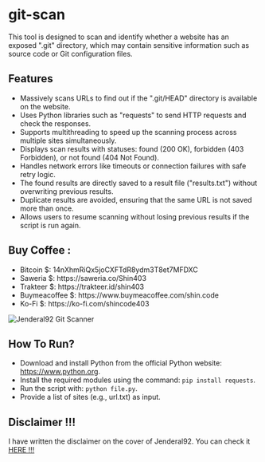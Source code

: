 # git-scan

<p>This tool is designed to scan and identify whether a website has an exposed ".git" directory, which may contain sensitive information such as source code or Git configuration files.</p>

## Features
<ul dir="auto">
<li>Massively scans URLs to find out if the ".git/HEAD" directory is available on the website.</li>
<li>Uses Python libraries such as "requests" to send HTTP requests and check the responses.</li>
<li>Supports multithreading to speed up the scanning process across multiple sites simultaneously.</li>
<li>Displays scan results with statuses: found (200 OK), forbidden (403 Forbidden), or not found (404 Not Found).</li>
<li>Handles network errors like timeouts or connection failures with safe retry logic.</li>
<li>The found results are directly saved to a result file ("results.txt") without overwriting previous results.</li>
<li>Duplicate results are avoided, ensuring that the same URL is not saved more than once.</li>
<li>Allows users to resume scanning without losing previous results if the script is run again.</li>
</ul>

## Buy Coffee :
<ul dir="auto">
<li>Bitcoin $: 14nXhmRiQx5joCXFTdR8ydm3T8et7MFDXC</li>
<li>Saweria $: https://saweria.co/Shin403</li>
<li>Trakteer $: https://trakteer.id/shin403</li>
<li>Buymeacoffee $: https://www.buymeacoffee.com/shin.code</li>
<li>Ko-Fi $: https://ko-fi.com/shincode403</li>
</ul>

![Jenderal92 Git Scanner](https://github.com/user-attachments/assets/bb7c8a3a-d39e-44f8-b623-2010ce5bded8)


## How To Run?
<ul dir="auto">
<li>Download and install Python from the official Python website: <a href="https://www.python.org">https://www.python.org</a>.</li>
<li>Install the required modules using the command: <code>pip install requests</code>.</li>
<li>Run the script with: <code>python file.py</code>.</li>
<li>Provide a list of sites (e.g., url.txt) as input.</li>
</ul>

## Disclaimer !!!

<p>I have written the disclaimer on the cover of Jenderal92. You can check it <a href="https://github.com/Jenderal92">HERE !!!</a></p>
